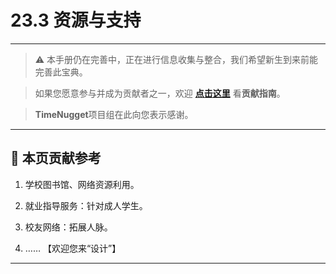 # 23.3 资源与支持

---

> ⚠️ 本手册仍在完善中，正在进行信息收集与整合，我们希望新生到来前能完善此宝典。  

> 如果您愿意参与并成为贡献者之一，欢迎 **[点击这里](/CONTRIBUTING.md)** 看**贡献指南**。

> **TimeNugget**项目组在此向您表示感谢。

---

## 📌 本页贡献参考

1. 学校图书馆、网络资源利用。

2. 就业指导服务：针对成人学生。

3. 校友网络：拓展人脉。

4. ……  【欢迎您来“设计”】

---
